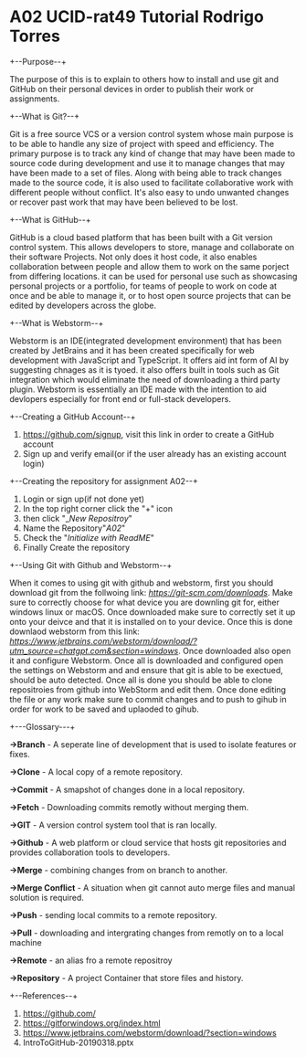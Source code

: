 # A02 UCID-rat49 Tutorial Rodrigo Torres

+--Purpose--+

The purpose of this is to explain to others how to install and use git and GitHub on their personal devices in order to publish their work or assignments. 

+--What is Git?--+

  Git is a free source VCS or a version control system whose main purpose is to be able to handle any size of project with speed and efficiency. The primary purpose is to track any kind of change that may have been made to source code during development and use it to manage changes that may have been made to a set of files. Along with being able to track changes made to the source code, it is also used to facilitate collaborative work with different people without conflict. It's also easy to undo unwanted changes or recover past work that may have been believed to be lost. 

+--What is GitHub--+

  GitHub is a cloud based platform that has been built with a Git version control system. This allows developers to store, manage and collaborate on their software Projects. Not only does it host code, it also enables collaboration between people and allow them to work on the same porject from differing locations. it can be used for personal use such as showcasing personal projects or a portfolio, for teams of people to work on code at once and be able to manage it, or to host open source projects that can be edited by developers across the globe. 

+--What is Webstorm--+

Webstorm is an IDE(integrated development environment) that has been created by JetBrains and it has been created specifically for web development with JavaScript and TypeScript. It offers aid int form of AI by suggesting chnages as it is tyoed. it also offers built in tools such as Git integration which would eliminate the need of downloading a third party plugin. Webstorm is essentially an IDE made with the intention to aid devlopers especially for front end or full-stack developers. 

+--Creating a GitHub Account--+

1. https://github.com/signup, visit this link in order to create a GitHub account
2. Sign up and verify email(or if the user already has an existing account login)
   
+--Creating the repository for assignment A02--+
1. Login or sign up(if not done yet)
2. In the top right corner click the "+" icon
3. then click "__New Repositroy_"
4. Name the Repository"_A02_"
5. Check the "_Initialize with ReadME_"
6. Finally Create the repository

+--Using Git with Github and Webstorm--+

  When it comes to using git with github and webstorm, first you should download git from the follwoing link: _https://git-scm.com/downloads_. Make sure to correctly choose for what device you are downling git for, either windows linux or macOS. Once downloaded make sure to correctly set it up onto your deivce and that it is installed on to your device. Once this is done downlaod webstorm from this link: _https://www.jetbrains.com/webstorm/download/?utm_source=chatgpt.com&section=windows_. Once downloaded also open it and configure Webstorm. Once all is downloaded and configured open the settings on Webstorm and and ensure that git is able to be exectued, should be auto detected. Once all is done you should be able to clone repositroies from github into WebStorm and edit them. Once done editing the file or any work make sure to commit changes and to push to gihub in order for work to be saved and uplaoded to gihub. 



+---Glossary---+

**->Branch** - A seperate line of development that is used to isolate features or fixes.

**->Clone** - A local copy of a remote repository. 

**->Commit** - A smapshot of changes done in a local repository.

**->Fetch** - Downloading commits remotly without merging them. 

**->GIT** - A version control system tool that is ran locally.

**->Github** - A web platform or cloud service that hosts git repositories and provides collaboration tools to developers.

**->Merge** - combining changes from on branch to another.

**->Merge Conflict** - A situation when git cannot auto merge files and manual solution is required. 

**->Push** - sending local commits to a remote repository.

**->Pull** - downloading and intergrating changes from remotly on to a local machine

**->Remote** - an alias fro a remote repositroy

**->Repository** - A project Container that store files and history. 


+--References--+
1. https://github.com/
2. https://gitforwindows.org/index.html
3. https://www.jetbrains.com/webstorm/download/?section=windows
4. IntroToGitHub-20190318.pptx
 
